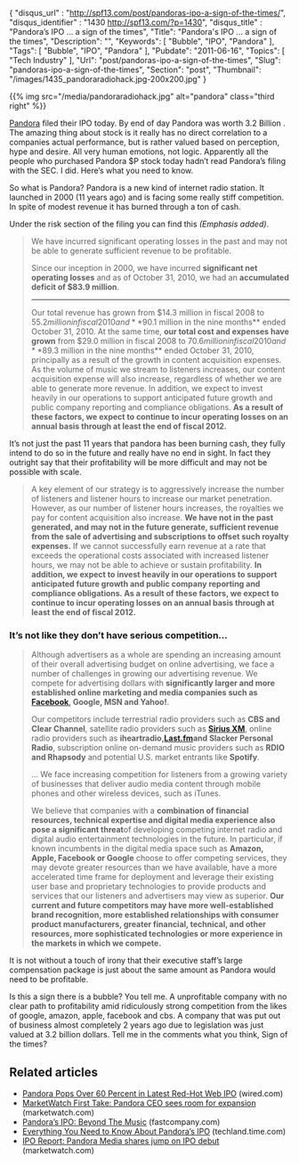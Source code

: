 {
	"disqus_url" : "http://spf13.com/post/pandoras-ipo-a-sign-of-the-times/",
	"disqus_identifier" : "1430 http://spf13.com/?p=1430",
	"disqus_title" : "Pandora&#8217;s IPO &#8230; a sign of the times",
	"Title": "Pandora's IPO ... a sign of the times",
	"Description": "",
	"Keywords": [
		"Bubble",
		"IPO",
		"Pandora"
	],
	"Tags": [
		"Bubble",
		"IPO",
		"Pandora"
	],
	"Pubdate": "2011-06-16",
	"Topics": [
		"Tech Industry"
	],
	"Url": "post/pandoras-ipo-a-sign-of-the-times",
	"Slug": "pandoras-ipo-a-sign-of-the-times",
	"Section": "post",
	"Thumbnail": "/images/1435_pandoraradiohack.jpg-200x200.jpg"
}

{{% img src="/media/pandoraradiohack.jpg" alt="pandora" class="third right" %}}

[Pandora](http://Pandora.com "Pandora") filed their IPO today. By end of
day Pandora was worth 3.2 Billion . The amazing thing about stock is it
really has no direct correlation to a companies actual performance, but
is rather valued based on perception, hype and desire. All very human
emotions, not logic. Apparently all the people who purchased Pandora $P
stock today hadn’t read Pandora’s filing with the SEC. I did. Here’s
what you need to know.

So what is Pandora? Pandora is a new kind of internet radio station. It
launched in 2000 (11 years ago) and is facing some really stiff
competition. In spite of modest revenue it has burned through a ton of
cash.

Under the risk section of the filing you can find this *(Emphasis
added)*.

> We have incurred significant operating losses in the past and may not
> be able to generate sufficient revenue to be profitable.
>
> Since our inception in 2000, we have incurred **significant net
> operating losses** and as of October 31, 2010, we had an **accumulated
> deficit of $83.9 million**.
>
> ****
>
> Our total revenue has grown from $14.3 million in fiscal 2008 to
> $55.2 million in fiscal 2010 and **$90.1 million in the nine
> months** ended October 31, 2010. At the same time, **our total cost
> and expenses have grown** from $29.0 million in fiscal 2008 to $70.6
> million in fiscal 2010 and **$89.3 million in the nine months** ended
> October 31, 2010, principally as a result of the growth in content
> acquisition expenses. As the volume of music we stream to listeners
> increases, our content acquisition expense will also increase,
> regardless of whether we are able to generate more revenue. In
> addition, we expect to invest heavily in our operations to support
> anticipated future growth and public company reporting and compliance
> obligations. **As a result of these factors, we expect to continue to
> incur operating losses on an annual basis through at least the end of
> fiscal 2012.**

It’s not just the past 11 years that pandora has been burning cash, they
fully intend to do so in the future and really have no end in sight. In
fact they outright say that their profitability will be more difficult
and may not be possible with scale.

> A key element of our strategy is to aggressively increase the number
> of listeners and listener hours to increase our market penetration.
> However, as our number of listener hours increases, the royalties we
> pay for content acquisition also increase. **We have not in the past
> generated, and may not in the future generate, sufficient revenue from
> the sale of advertising and subscriptions to offset such royalty
> expenses.** If we cannot successfully earn revenue at a rate that
> exceeds the operational costs associated with increased listener
> hours, we may not be able to achieve or sustain profitability. **In
> addition, we expect to invest heavily in our operations to support
> anticipated future growth and public company reporting and compliance
> obligations. As a result of these factors, we expect to continue to
> incur operating losses on an annual basis through at least the end of
> fiscal 2012.**


### It’s not like they don’t have serious competition…

> Although advertisers as a whole are spending an increasing amount of
> their overall advertising budget on online advertising, we face a
> number of challenges in growing our advertising revenue. We compete
> for advertising dollars with **significantly larger and more
> established online marketing and media companies such as
> [Facebook](http://facebook.com "Facebook"), Google, MSN and Yahoo!**.
>
> Our competitors include terrestrial radio providers such as **CBS and
> Clear Channel**, satellite radio providers such as **[Sirius
> XM](http://www.siriusxm.com/ "Sirius XM Radio")**, online radio
> providers such as **iheartradio,**[**Last.fm**](http://Last.fm/)**and
> Slacker Personal Radio**, subscription online on-demand music
> providers such as **RDIO and Rhapsody** and potential U.S. market
> entrants like **Spotify**.
>
> … We face increasing competition for listeners from a growing variety
> of businesses that deliver audio media content through mobile phones
> and other wireless devices, such as iTunes.
>
> We believe that companies with a **combination of financial resources,
> technical expertise and digital media experience also pose a
> significant threat**of developing competing internet radio and digital
> audio entertainment technologies in the future. In particular, if
> known incumbents in the digital media space such as **Amazon, Apple,
> Facebook or Google** choose to offer competing services, they may
> devote greater resources than we have available, have a more
> accelerated time frame for deployment and leverage their existing user
> base and proprietary technologies to provide products and services
> that our listeners and advertisers may view as superior. **Our current
> and future competitors may have more well-established brand
> recognition, more established relationships with consumer product
> manufacturers, greater financial, technical, and other resources, more
> sophisticated technologies or more experience in the markets in which
> we compete.**

It is not without a touch of irony that their executive staff’s large
compensation package is just about the same amount as Pandora would need
to be profitable.

Is this a sign there is a bubble? You tell me. A unprofitable company
with no clear path to profitability amid ridiculously strong competition
from the likes of google, amazon, apple, facebook and cbs. A company
that was put out of business almost completely 2 years ago due to
legislation was just valued at 3.2 billion dollars. Tell me in the
comments what you think, Sign of the times?

## Related articles

-   [Pandora Pops Over 60 Percent in Latest Red-Hot Web
    IPO](http://www.wired.com/epicenter/2011/06/pandora-ipo/)
    (wired.com)
-   [MarketWatch First Take: Pandora CEO sees room for
    expansion](http://www.marketwatch.com/story/pandora-ceo-sees-room-for-expansion-2011-06-15?siteid=rss&rss=1)
    (marketwatch.com)
-   [Pandora’s IPO: Beyond The
    Music](http://www.fastcompany.com/1760158/pandoras-ipo-by-the-numbers)
    (fastcompany.com)
-   [Everything You Need to Know About Pandora’s
    IPO](http://techland.time.com/2011/06/15/everything-you-need-to-know-about-pandoras-ipo/)
    (techland.time.com)
-   [IPO Report: Pandora Media shares jump on IPO
    debut](http://www.marketwatch.com/story/pandora-media-shares-jump-on-ipo-debut-2011-06-15?siteid=rss&rss=1)
    (marketwatch.com)

